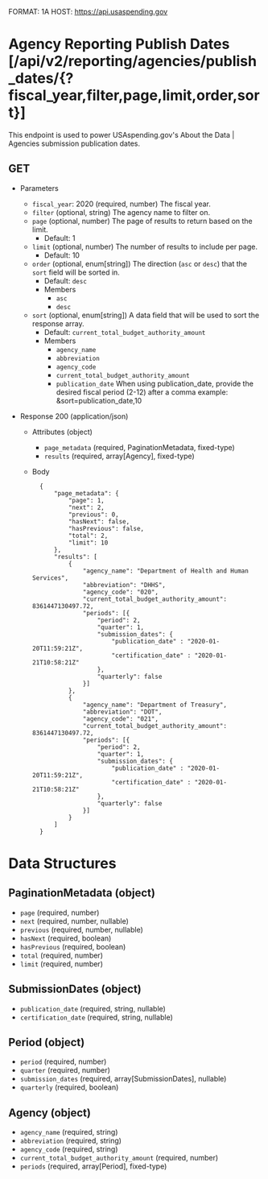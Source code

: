 FORMAT: 1A
HOST: https://api.usaspending.gov

# Agency Reporting Publish Dates [/api/v2/reporting/agencies/publish_dates/{?fiscal_year,filter,page,limit,order,sort}]

This endpoint is used to power USAspending.gov's About the Data \| Agencies submission publication dates.

## GET

+ Parameters
    + `fiscal_year`: 2020 (required, number)
        The fiscal year.
    + `filter` (optional, string)
        The agency name to filter on.
    + `page` (optional, number)
        The page of results to return based on the limit.
        + Default: 1
    + `limit` (optional, number)
        The number of results to include per page.
        + Default: 10
    + `order` (optional, enum[string])
        The direction (`asc` or `desc`) that the `sort` field will be sorted in.
        + Default: `desc`
        + Members
            + `asc`
            + `desc`
    + `sort` (optional, enum[string])
        A data field that will be used to sort the response array.
        + Default: `current_total_budget_authority_amount`
        + Members
            + `agency_name`
            + `abbreviation`
            + `agency_code`
            + `current_total_budget_authority_amount`
            + `publication_date`
                When using publication_date, provide the desired fiscal period (2-12) after a comma
                example: &sort=publication_date,10

+ Response 200 (application/json)

    + Attributes (object)
        + `page_metadata` (required, PaginationMetadata, fixed-type)
        + `results` (required, array[Agency], fixed-type)
    + Body

            {
                "page_metadata": {
                    "page": 1,
                    "next": 2,
                    "previous": 0,
                    "hasNext": false,
                    "hasPrevious": false,
                    "total": 2,
                    "limit": 10
                },
                "results": [
                    {
                        "agency_name": "Department of Health and Human Services",
                        "abbreviation": "DHHS",
                        "agency_code": "020",
                        "current_total_budget_authority_amount": 8361447130497.72,
                        "periods": [{
                            "period": 2,
                            "quarter": 1,
                            "submission_dates": {
                                "publication_date" : "2020-01-20T11:59:21Z",
                                "certification_date" : "2020-01-21T10:58:21Z"
                            },
                            "quarterly": false
                        }]
                    },
                    {
                        "agency_name": "Department of Treasury",
                        "abbreviation": "DOT",
                        "agency_code": "021",
                        "current_total_budget_authority_amount": 8361447130497.72,
                        "periods": [{
                            "period": 2,
                            "quarter": 1,
                            "submission_dates": {
                                "publication_date" : "2020-01-20T11:59:21Z",
                                "certification_date" : "2020-01-21T10:58:21Z"
                            },
                            "quarterly": false
                        }]
                    }
                ]
            }

# Data Structures

## PaginationMetadata (object)
+ `page` (required, number)
+ `next` (required, number, nullable)
+ `previous` (required, number, nullable)
+ `hasNext` (required, boolean)
+ `hasPrevious` (required, boolean)
+ `total` (required, number)
+ `limit` (required, number)

## SubmissionDates (object)
+ `publication_date` (required, string, nullable)
+ `certification_date` (required, string, nullable)

## Period (object)
+ `period` (required, number)
+ `quarter` (required, number)
+ `submission_dates` (required, array[SubmissionDates], nullable)
+ `quarterly` (required, boolean)

## Agency (object)
+ `agency_name` (required, string)
+ `abbreviation` (required, string)
+ `agency_code` (required, string)
+ `current_total_budget_authority_amount` (required, number)
+ `periods` (required, array[Period], fixed-type)
